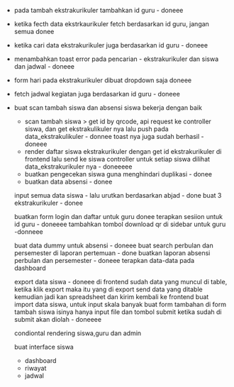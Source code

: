 - pada tambah ekstrakurikuler tambahkan id guru - doneee
- ketika fecth data ekstrkaurikuler fetch berdasarkan id guru, jangan semua donee
- ketika cari data ekstrakurikuler juga berdasarkan id guru - doneee
- menambahkan toast error pada pencarian - ekstrakurikuler dan siswa dan jadwal - doneee
- form hari pada ekstrakurikuler dibuat dropdown saja doneee
- fetch jadwal kegiatan juga berdasarkan id guru - doneee

- buat scan tambah siswa dan absensi siswa bekerja dengan baik

  - scan tambah siswa > get id by qrcode, api request ke controller siswa, dan get ekstrakulikuler nya lalu push pada data_ekstrakulikuler - donnee toast nya juga sudah berhasil - doneee
  - render daftar siswa ekstrakurikuler dengan get id ekstrakurikuler di frontend lalu send ke siswa controller untuk setiap siswa dilihat data_ekstrakurikuler nya - doneeeee
  - buatkan pengecekan siswa guna menghindari duplikasi - donee
  - buatkan data absensi - donee

  input semua data siswa - lalu urutkan berdasarkan abjad - done
  buat 3 ekstrakurikuler - donee

  buatkan form login dan daftar untuk guru donee
  terapkan sesiion untuk id guru - doneeee
  tambahkan tombol download qr di sidebar untuk guru -donneee

  buat data dummy untuk absensi - doneee
  buat search perbulan dan persemester di laporan pertemuan - done
  buatkan laporan absensi perbulan dan persemester - doneee
  terapkan data-data pada dashboard

  export data siswa - doneee
  di frontend sudah data yang muncul di table, ketika klik export maka itu yang di export
  send data yang ditable kemudian jadi kan spreadsheet dan kirim kembali ke frontend
  buat import data siswa, untuk input skala banyak
  buat form tambahan di form tambah siswa isinya hanya input file dan tombol submit
  ketika sudah di submit akan diolah - doneeee

  condiontal rendering siswa,guru dan admin

  buat interface siswa

  - dashboard
  - riwayat
  - jadwal
